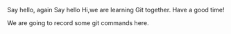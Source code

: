 Say hello, again
Say hello
Hi,we are learning Git together.
Have a good time!

We are going to record some git commands here.
